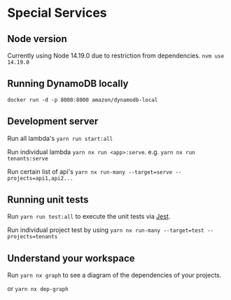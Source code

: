 # Special Services

## Node version

Currently using Node 14.19.0 due to restriction from dependencies.
`nvm use 14.19.0`

## Running DynamoDB locally

`docker run -d -p 8000:8000 amazon/dynamodb-local`

## Development server

Run all lambda's `yarn run start:all`

Run individual lambda `yarn nx run <app>:serve`. e.g. `yarn nx run tenants:serve`

Run certain list of api's `yarn nx run-many --target=serve --projects=api1,api2...`

## Running unit tests

Run `yarn run test:all` to execute the unit tests via [Jest](https://jestjs.io).

Run individual project test by using `yarn nx run-many --target=test --projects=tenants`

## Understand your workspace

Run `yarn nx graph` to see a diagram of the dependencies of your projects.

or `yarn nx dep-graph`
